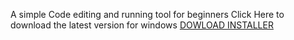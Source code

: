 A simple Code editing and running tool for beginners
Click Here to download the latest version for windows <a href="https://github.com/Danny-Wits/CodeRunner/releases/download/1.0.0.3/CodeRunner-1.1.exe">DOWLOAD INSTALLER</a>

